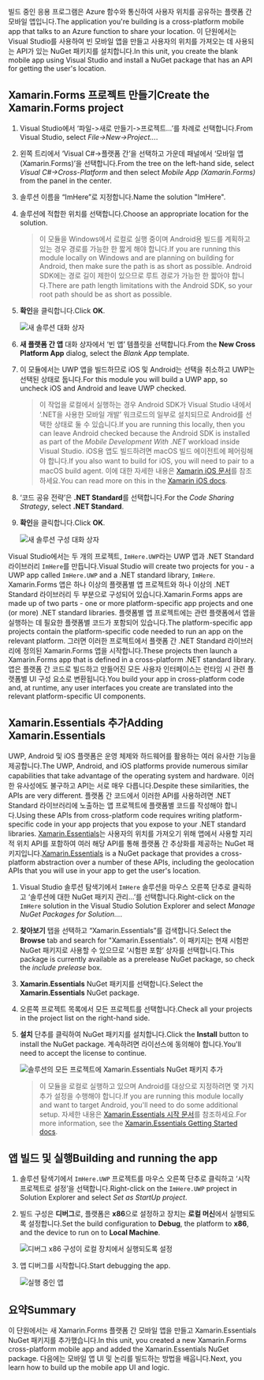 <span data-ttu-id="59058-101">빌드 중인 응용 프로그램은 Azure 함수와 통신하여 사용자 위치를 공유하는 플랫폼 간 모바일 앱입니다.</span><span class="sxs-lookup"><span data-stu-id="59058-101">The application you're building is a cross-platform mobile app that talks to an Azure function to share your location.</span></span> <span data-ttu-id="59058-102">이 단원에서는 Visual Studio를 사용하여 빈 모바일 앱을 만들고 사용자의 위치를 가져오는 데 사용되는 API가 있는 NuGet 패키지를 설치합니다.</span><span class="sxs-lookup"><span data-stu-id="59058-102">In this unit, you create the blank mobile app using Visual Studio and install a NuGet package that has an API for getting the user's location.</span></span>

## <a name="create-the-xamarinforms-project"></a><span data-ttu-id="59058-103">Xamarin.Forms 프로젝트 만들기</span><span class="sxs-lookup"><span data-stu-id="59058-103">Create the Xamarin.Forms project</span></span>

1. <span data-ttu-id="59058-104">Visual Studio에서 ‘파일->새로 만들기->프로젝트...’를 차례로 선택합니다.</span><span class="sxs-lookup"><span data-stu-id="59058-104">From Visual Studio, select *File->New->Project...*.</span></span>

1. <span data-ttu-id="59058-105">왼쪽 트리에서 ‘Visual C#->플랫폼 간’을 선택하고 가운데 패널에서 ‘모바일 앱(Xamarin.Forms)’을 선택합니다.</span><span class="sxs-lookup"><span data-stu-id="59058-105">From the tree on the left-hand side, select *Visual C#->Cross-Platform* and then select *Mobile App (Xamarin.Forms)* from the panel in the center.</span></span>

1. <span data-ttu-id="59058-106">솔루션 이름을 “ImHere”로 지정합니다.</span><span class="sxs-lookup"><span data-stu-id="59058-106">Name the solution "ImHere".</span></span>

1. <span data-ttu-id="59058-107">솔루션에 적합한 위치를 선택합니다.</span><span class="sxs-lookup"><span data-stu-id="59058-107">Choose an appropriate location for the solution.</span></span>

    > <span data-ttu-id="59058-108">이 모듈을 Windows에서 로컬로 실행 중이며 Android용 빌드를 계획하고 있는 경우 경로를 가능한 한 짧게 해야 합니다.</span><span class="sxs-lookup"><span data-stu-id="59058-108">If you are running this module locally on Windows and are planning on building for Android, then make sure the path is as short as possible.</span></span> <span data-ttu-id="59058-109">Android SDK에는 경로 길이 제한이 있으므로 루트 경로가 가능한 한 짧아야 합니다.</span><span class="sxs-lookup"><span data-stu-id="59058-109">There are path length limitations with the Android SDK, so your root path should be as short as possible.</span></span>

1. <span data-ttu-id="59058-110">**확인**을 클릭합니다.</span><span class="sxs-lookup"><span data-stu-id="59058-110">Click **OK**.</span></span>

    ![새 솔루션 대화 상자](../media-drafts/2-new-solution-dialog.png)

1. <span data-ttu-id="59058-112">**새 플랫폼 간 앱** 대화 상자에서 ‘빈 앱’ 템플릿을 선택합니다.</span><span class="sxs-lookup"><span data-stu-id="59058-112">From the **New Cross Platform App** dialog, select the *Blank App* template.</span></span>

1. <span data-ttu-id="59058-113">이 모듈에서는 UWP 앱을 빌드하므로 iOS 및 Android는 선택을 취소하고 UWP는 선택된 상태로 둡니다.</span><span class="sxs-lookup"><span data-stu-id="59058-113">For this module you will build a UWP app, so uncheck iOS and Android and leave UWP checked.</span></span>

    > <span data-ttu-id="59058-114">이 작업을 로컬에서 실행하는 경우 Android SDK가 Visual Studio 내에서 ‘.NET을 사용한 모바일 개발’ 워크로드의 일부로 설치되므로 Android를 선택한 상태로 둘 수 있습니다.</span><span class="sxs-lookup"><span data-stu-id="59058-114">If you are running this locally, then you can leave Android checked because the Android SDK is installed as part of the *Mobile Development With .NET* workload inside Visual Studio.</span></span> <span data-ttu-id="59058-115">iOS용 앱도 빌드하려면 macOS 빌드 에이전트에 페어링해야 합니다.</span><span class="sxs-lookup"><span data-stu-id="59058-115">If you also want to build for iOS, you will need to pair to a macOS build agent.</span></span> <span data-ttu-id="59058-116">이에 대한 자세한 내용은 [Xamarin iOS 문서](https://docs.microsoft.com/xamarin/ios/get-started/installation/windows/connecting-to-mac/)를 참조하세요.</span><span class="sxs-lookup"><span data-stu-id="59058-116">You can read more on this in the [Xamarin iOS docs](https://docs.microsoft.com/xamarin/ios/get-started/installation/windows/connecting-to-mac/).</span></span>

1. <span data-ttu-id="59058-117">‘코드 공유 전략’은 **.NET Standard**를 선택합니다.</span><span class="sxs-lookup"><span data-stu-id="59058-117">For the *Code Sharing Strategy*, select **.NET Standard**.</span></span>

1. <span data-ttu-id="59058-118">**확인**을 클릭합니다.</span><span class="sxs-lookup"><span data-stu-id="59058-118">Click **OK**.</span></span>

    ![새 솔루션 구성 대화 상자](../media-drafts/2-configure-solution-dialog.png)

<span data-ttu-id="59058-120">Visual Studio에서는 두 개의 프로젝트, `ImHere.UWP`라는 UWP 앱과 .NET Standard 라이브러리 `ImHere`를 만듭니다.</span><span class="sxs-lookup"><span data-stu-id="59058-120">Visual Studio will create two projects for you - a UWP app called `ImHere.UWP` and a .NET standard library, `ImHere`.</span></span> <span data-ttu-id="59058-121">Xamarin.Forms 앱은 하나 이상의 플랫폼별 앱 프로젝트와 하나 이상의 .NET Standard 라이브러리 두 부분으로 구성되어 있습니다.</span><span class="sxs-lookup"><span data-stu-id="59058-121">Xamarin.Forms apps are made up of two parts - one or more platform-specific app projects and one (or more) .NET standard libraries.</span></span> <span data-ttu-id="59058-122">플랫폼별 앱 프로젝트에는 관련 플랫폼에서 앱을 실행하는 데 필요한 플랫폼별 코드가 포함되어 있습니다.</span><span class="sxs-lookup"><span data-stu-id="59058-122">The platform-specific app projects contain the platform-specific code needed to run an app on the relevant platform.</span></span> <span data-ttu-id="59058-123">그러면 이러한 프로젝트에서 플랫폼 간 .NET Standard 라이브러리에 정의된 Xamarin.Forms 앱을 시작합니다.</span><span class="sxs-lookup"><span data-stu-id="59058-123">These projects then launch a Xamarin.Forms app that is defined in a cross-platform .NET standard library.</span></span> <span data-ttu-id="59058-124">앱은 플랫폼 간 코드로 빌드하고 만들어진 모든 사용자 인터페이스는 런타임 시 관련 플랫폼별 UI 구성 요소로 변환됩니다.</span><span class="sxs-lookup"><span data-stu-id="59058-124">You build your app in cross-platform code and, at runtime, any user interfaces you create are translated into the relevant platform-specific UI components.</span></span>

## <a name="adding-xamarinessentials"></a><span data-ttu-id="59058-125">Xamarin.Essentials 추가</span><span class="sxs-lookup"><span data-stu-id="59058-125">Adding Xamarin.Essentials</span></span>

<span data-ttu-id="59058-126">UWP, Android 및 iOS 플랫폼은 운영 체제와 하드웨어를 활용하는 여러 유사한 기능을 제공합니다.</span><span class="sxs-lookup"><span data-stu-id="59058-126">The UWP, Android, and iOS platforms provide numerous similar capabilities that take advantage of the operating system and hardware.</span></span> <span data-ttu-id="59058-127">이러한 유사성에도 불구하고 API는 서로 매우 다릅니다.</span><span class="sxs-lookup"><span data-stu-id="59058-127">Despite these similarities, the APIs are very different.</span></span> <span data-ttu-id="59058-128">플랫폼 간 코드에서 이러한 API를 사용하려면 .NET Standard 라이브러리에 노출하는 앱 프로젝트에 플랫폼별 코드를 작성해야 합니다.</span><span class="sxs-lookup"><span data-stu-id="59058-128">Using these APIs from cross-platform code requires writing platform-specific code in your app projects that you expose to your .NET standard libraries.</span></span> <span data-ttu-id="59058-129">[Xamarin.Essentials](https://docs.microsoft.com/xamarin/essentials/)는 사용자의 위치를 가져오기 위해 앱에서 사용할 지리적 위치 API를 포함하여 여러 해당 API를 통해 플랫폼 간 추상화를 제공하는 NuGet 패키지입니다.</span><span class="sxs-lookup"><span data-stu-id="59058-129">[Xamarin.Essentials](https://docs.microsoft.com/xamarin/essentials/) is a NuGet package that provides a cross-platform abstraction over a number of these APIs, including the geolocation APIs that you will use in your app to get the user's location.</span></span>

1. <span data-ttu-id="59058-130">Visual Studio 솔루션 탐색기에서 `ImHere` 솔루션을 마우스 오른쪽 단추로 클릭하고 ‘솔루션에 대한 NuGet 패키지 관리...’를 선택합니다.</span><span class="sxs-lookup"><span data-stu-id="59058-130">Right-click on the `ImHere` solution in the Visual Studio Solution Explorer and select *Manage NuGet Packages for Solution...*.</span></span>

1. <span data-ttu-id="59058-131">**찾아보기** 탭을 선택하고 “Xamarin.Essentials”를 검색합니다.</span><span class="sxs-lookup"><span data-stu-id="59058-131">Select the **Browse** tab and search for "Xamarin.Essentials".</span></span> <span data-ttu-id="59058-132">이 패키지는 현재 시험판 NuGet 패키지로 사용할 수 있으므로 ‘시험판 포함’ 상자를 선택합니다.</span><span class="sxs-lookup"><span data-stu-id="59058-132">This package is currently available as a prerelease NuGet package, so check the *include prelease* box.</span></span>

1. <span data-ttu-id="59058-133">**Xamarin.Essentials** NuGet 패키지를 선택합니다.</span><span class="sxs-lookup"><span data-stu-id="59058-133">Select the **Xamarin.Essentials** NuGet package.</span></span>

1. <span data-ttu-id="59058-134">오른쪽 프로젝트 목록에서 모든 프로젝트를 선택합니다.</span><span class="sxs-lookup"><span data-stu-id="59058-134">Check all your projects in the project list on the right-hand side.</span></span>

1. <span data-ttu-id="59058-135">**설치** 단추를 클릭하여 NuGet 패키지를 설치합니다.</span><span class="sxs-lookup"><span data-stu-id="59058-135">Click the **Install** button to install the NuGet package.</span></span> <span data-ttu-id="59058-136">계속하려면 라이선스에 동의해야 합니다.</span><span class="sxs-lookup"><span data-stu-id="59058-136">You'll need to accept the license to continue.</span></span>

    ![솔루션의 모든 프로젝트에 Xamarin.Essentials NuGet 패키지 추가](../media-drafts/2-add-essentials-nuget.png)

    > <span data-ttu-id="59058-138">이 모듈을 로컬로 실행하고 있으며 Android를 대상으로 지정하려면 몇 가지 추가 설정을 수행해야 합니다.</span><span class="sxs-lookup"><span data-stu-id="59058-138">If you are running this module locally and want to target Android, you'll need to do some additional setup.</span></span> <span data-ttu-id="59058-139">자세한 내용은 [Xamarin.Essentials 시작 문서](https://docs.microsoft.com/xamarin/essentials/get-started?context=xamarin%2Fios&tabs=windows%2Candroid)를 참조하세요.</span><span class="sxs-lookup"><span data-stu-id="59058-139">For more information, see the [Xamarin.Essentials Getting Started docs](https://docs.microsoft.com/xamarin/essentials/get-started?context=xamarin%2Fios&tabs=windows%2Candroid).</span></span>

## <a name="building-and-running-the-app"></a><span data-ttu-id="59058-140">앱 빌드 및 실행</span><span class="sxs-lookup"><span data-stu-id="59058-140">Building and running the app</span></span>

1. <span data-ttu-id="59058-141">솔루션 탐색기에서 `ImHere.UWP` 프로젝트를 마우스 오른쪽 단추로 클릭하고 ‘시작 프로젝트로 설정’을 선택합니다.</span><span class="sxs-lookup"><span data-stu-id="59058-141">Right-click on the `ImHere.UWP` project in Solution Explorer and select *Set as StartUp project*.</span></span>

1. <span data-ttu-id="59058-142">빌드 구성은 **디버그**로, 플랫폼은 **x86**으로 설정하고 장치는 **로컬 머신**에서 실행되도록 설정합니다.</span><span class="sxs-lookup"><span data-stu-id="59058-142">Set the build configuration to **Debug**, the platform to **x86**, and the device to run on to **Local Machine**.</span></span>

    ![디버그 x86 구성이 로컬 장치에서 실행되도록 설정](../media-drafts/2-debug-configuration.png)

1. <span data-ttu-id="59058-144">앱 디버그를 시작합니다.</span><span class="sxs-lookup"><span data-stu-id="59058-144">Start debugging the app.</span></span>

    ![실행 중인 앱](../media-drafts/2-debuging-app.png)

## <a name="summary"></a><span data-ttu-id="59058-146">요약</span><span class="sxs-lookup"><span data-stu-id="59058-146">Summary</span></span>

<span data-ttu-id="59058-147">이 단원에서는 새 Xamarin.Forms 플랫폼 간 모바일 앱을 만들고 Xamarin.Essentials NuGet 패키지를 추가했습니다.</span><span class="sxs-lookup"><span data-stu-id="59058-147">In this unit, you created a new Xamarin.Forms cross-platform mobile app and added the Xamarin.Essentials NuGet package.</span></span> <span data-ttu-id="59058-148">다음에는 모바일 앱 UI 및 논리를 빌드하는 방법을 배웁니다.</span><span class="sxs-lookup"><span data-stu-id="59058-148">Next, you learn how to build up the mobile app UI and logic.</span></span>